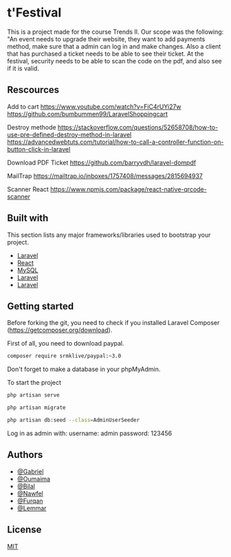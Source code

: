 
# t'Festival
This is a project made for the course Trends II. 
Our scope was the following: "An event needs to upgrade their website, they want to add 
payments method, make sure that a admin can log in and make changes. Also a client that has purchased a ticket needs to be able to see their ticket.
At the festival, security needs to be able to scan the code on the pdf, and also see if it is valid.





## Rescources

Add to cart
https://www.youtube.com/watch?v=FiC4rUYi27w
https://github.com/bumbummen99/LaravelShoppingcart

Destroy methode
https://stackoverflow.com/questions/52658708/how-to-use-pre-defined-destroy-method-in-laravel
https://advancedwebtuts.com/tutorial/how-to-call-a-controller-function-on-button-click-in-laravel



Download PDF Ticket
https://github.com/barryvdh/laravel-dompdf

MailTrap
https://mailtrap.io/inboxes/1757408/messages/2815694937

Scanner React
https://www.npmjs.com/package/react-native-qrcode-scanner
## Built with

This section lists any major frameworks/libraries used to bootstrap your project.

- [Laravel](https://laravel.com/)
- [React](https://reactjs.org/)
- [MySQL](https://www.mysql.com/)
- [Laravel](https://laravel.com/)
- [Laravel](https://laravel.com/)



## Getting started

Before forking the git, you need to check if you installed Laravel Composer
(https://getcomposer.org/download).

First of all, you need to download paypal.
```bash
composer require srmklive/paypal:~3.0
```
Don't forget to make a database in your phpMyAdmin.

To start the project
```bash
php artisan serve
```
```bash
php artisan migrate
```
```bash
php artisan db:seed --class=AdminUserSeeder
```

Log in as admin with: 
username: admin
password: 123456

## Authors

- [@Gabriel](https://www.github.com/GabrielDelaPena)
- [@Oumaima](https://www.github.com/JDogMad)
- [@Bilal](https://www.github.com/Billy-San)
- [@Nawfel](https://www.github.com/n4wf3l)
- [@Furqan](https://www.github.com/Jamil4921)
- [@Lemmar](https://www.github.com/lemmarK)




## License
[MIT](https://choosealicense.com/licenses/mit/)